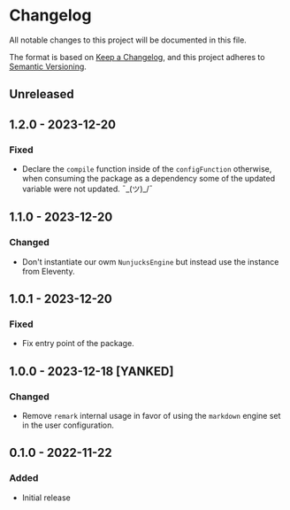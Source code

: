 # Changelog

All notable changes to this project will be documented in this file.

The format is based on [Keep a Changelog](https://keepachangelog.com/en/1.0.0/),
and this project adheres to [Semantic Versioning](https://semver.org/spec/v2.0.0.html).

## Unreleased

## 1.2.0 - 2023-12-20

### Fixed

* Declare the `compile` function inside of the `configFunction` otherwise, when consuming the package as a dependency some of the updated variable were not updated. ¯\_(ツ)_/¯

## 1.1.0 - 2023-12-20

### Changed

* Don't instantiate our owm `NunjucksEngine` but instead use the instance from Eleventy.

## 1.0.1 - 2023-12-20

### Fixed

* Fix entry point of the package.

## 1.0.0 - 2023-12-18 [YANKED]

### Changed

* Remove `remark` internal usage in favor of using the `markdown` engine set in the user configuration.

## 0.1.0 - 2022-11-22

### Added

* Initial release
